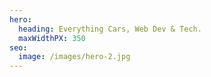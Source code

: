 ```yaml
---
hero:
  heading: Everything Cars, Web Dev & Tech.
  maxWidthPX: 350
seo:
  image: /images/hero-2.jpg
---
```

